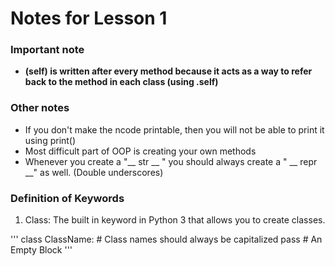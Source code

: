 # Notes for Lesson 1 

### Important note 

- **(self) is written after every method because it acts as a way to refer back to the method in each class (using .self)**

### Other notes

- If you don't make the ncode printable, then you will not be able to print it using print()
- Most difficult part of OOP is creating your own methods
- Whenever you create a "__ str __ " you should always create a " __ repr __" as well. (Double underscores) 

### Definition of Keywords 

1. Class: The built in keyword in Python 3 that allows you to create classes. 

''' 
	class ClassName: # Class names should always be capitalized 
		pass # An Empty Block
'''
